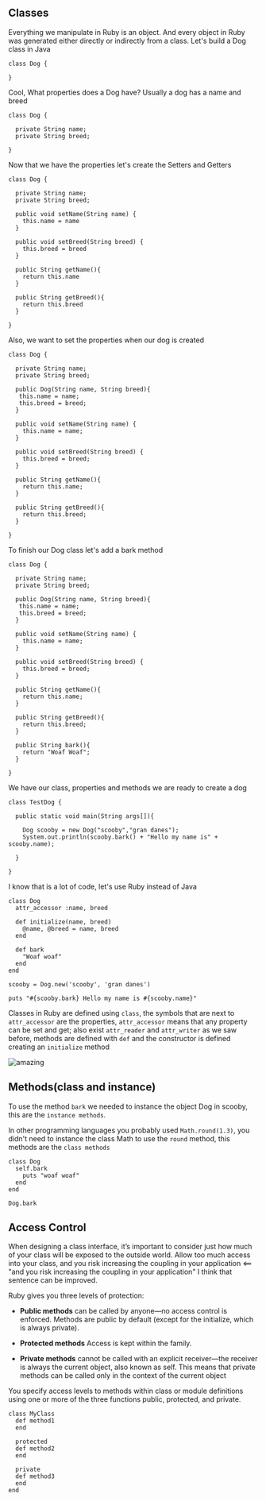 ## Classes

Everything we manipulate in Ruby is an object. And every object in Ruby was generated either directly or indirectly from a class. Let's build a Dog class in Java

```
class Dog {

}
```

Cool, What properties does a Dog have? Usually a dog has a name and breed

```
class Dog {

  private String name;
  private String breed;

}
```

Now that we have the properties let's create the Setters and Getters

```
class Dog {

  private String name;
  private String breed;

  public void setName(String name) {
    this.name = name
  }

  public void setBreed(String breed) {
    this.breed = breed
  }

  public String getName(){
    return this.name
  }

  public String getBreed(){
    return this.breed
  }

}
```

Also, we want to set the properties when our dog is created

```
class Dog {

  private String name;
  private String breed;

  public Dog(String name, String breed){
   this.name = name;
   this.breed = breed;
  }

  public void setName(String name) {
    this.name = name;
  }

  public void setBreed(String breed) {
    this.breed = breed;
  }

  public String getName(){
    return this.name;
  }

  public String getBreed(){
    return this.breed;
  }

}
```

To finish our Dog class let's add a bark method

```
class Dog {

  private String name;
  private String breed;

  public Dog(String name, String breed){
   this.name = name;
   this.breed = breed;
  }

  public void setName(String name) {
    this.name = name;
  }

  public void setBreed(String breed) {
    this.breed = breed;
  }

  public String getName(){
    return this.name;
  }

  public String getBreed(){
    return this.breed;
  }

  public String bark(){
    return "Woaf Woaf";
  }

}

```

We have our class, properties and methods we are ready to create a dog

```
class TestDog {

  public static void main(String args[]){

    Dog scooby = new Dog("scooby","gran danes");
    System.out.println(scooby.bark() + "Hello my name is" + scooby.name);

  }

}
```


I know that is a lot of code, let's use Ruby instead of Java

```
class Dog
  attr_accessor :name, breed

  def initialize(name, breed)
    @name, @breed = name, breed
  end

  def bark
    "Woaf woaf"
  end
end

scooby = Dog.new('scooby', 'gran danes')

puts "#{scooby.bark} Hello my name is #{scooby.name}"
```

Classes in Ruby are defined using `class`, the symbols that are next to `attr_accessor` are the properties, `attr_accessor` means that any property can be set and get; also exist `attr_reader` and `attr_writer` as we saw before, methods are defined with `def` and the constructor is defined creating an `initialize` method

![amazing](https://encrypted-tbn3.gstatic.com/images?q=tbn:ANd9GcRzNOxatz59AYT3smpt1p-pRHPG_e5_YcVHGts9fXux7ViLmlsAfWbDIU4)

## Methods(class and instance)

To use the method `bark` we needed to instance the object Dog in scooby, this are the `instance methods`.

In other programming languages you probably used `Math.round(1.3)`, you didn't need to instance the class Math to use the `round` method, this methods are the `class methods`

```
class Dog
  self.bark
    puts "woaf woaf"
  end
end

Dog.bark
```

## Access Control

When designing a class interface, it’s important to consider just how much of your class will be exposed to the outside world. Allow too much access into your class, and you risk increasing the coupling in your application <== "and you risk increasing the coupling in your application" I think that sentence can be improved.

Ruby gives you three levels of protection:

* **Public methods** can be called by anyone—no access control is enforced. Methods are
public by default (except for the initialize, which is always private).

* **Protected methods** Access is kept within the family.

* **Private methods** cannot be called with an explicit receiver—the receiver is always the current object, also known as self. This means that private methods can be called only in the context of the current object

You specify access levels to methods within class or module definitions using one or more of the three functions public, protected, and private.

```
class MyClass
  def method1
  end

  protected
  def method2
  end

  private
  def method3
  end
end
```

